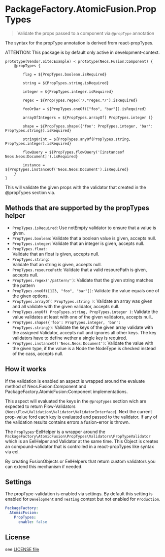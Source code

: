 # PackageFactory.AtomicFusion.PropTypes

> Validate the props passed to a component via `@propType` annotation

The syntax for the propType annotation is derived from react-propTypes.

ATTENTION: This package is by default only active in development-context.

```
prototype(Vendor.Site:Example) < prototype(Neos.Fusion:Component) {
    @propTypes {

        flag = ${PropTypes.boolean.isRequired}

        string = ${PropTypes.string.isRequired}

        integer = ${PropTypes.integer.isRequired}

        regex = ${PropTypes.regex('/.*regex.*/').isRequired}

        fooOrBar = ${PropTypes.oneOf(["foo", "bar"]).isRequired}

        arrayOfIntegers = ${PropTypes.arrayOf( PropTypes.integer )}

        shape = ${PropTypes.shape({'foo': PropTypes.integer, 'bar': PropTypes.string}).isRequired}

        stringOrInt = ${PropTypes.anyOf(PropTypes.string, PropTypes.integer).isRequired}

        flowQuery = ${PropTypes.flowQuery('[instanceof Neos.Neos:Document]').isRequired}

        instance = ${PropTypes.instanceOf('Neos.Neos:Document').isRequired}
    }
}
```

This will validate the given props with the validator that created in the @propTypes section
via.

## Methods that are supported by the propTypes helper

* `PropTypes.isRequired`:
   Use notEmpty validator to ensure that a value is given.
* `PropTypes.boolean`:
   Validate that a boolean value is given, accepts null.
* `PropTypes.integer`:
   Validate that an integer is given, accepts null.
* `PropTypes.float`:  
   Validate that an float is given, accepts null.
* `PropTypes.string`:  
   Validate that an string is given, accepts null.
* `PropTypes.resourcePath`:
   Validate that a valid resourePath is given, accepts null.
* `PropTypes.regex('/pattern/')`:
   Validate that the given string matches the pattern
* `PropTypes.oneOf([123, "foo", "bar"])`:
   Validate the value equals one of the given options.
* `PropTypes.arrayOf( PropTypes.string )`:
   Validate an array was given and all validate with the given validator, accepts null.
* `PropTypes.anyOf( PropTypes.string, PropTypes.integer )`:
   Validate the value validates at least with one of the given validators, accepts null..
* `PropTypes.shape({'foo': PropTypes.integer, 'bar': PropTypes.string})`:
   Validate the keys of the given array validate with the assigned Validator,
   accepts null and ignores all other keys. The key validators have to define wether a single key is required.
* `PropTypes.instanceOf('Neos.Neos:Document')`:
   Validate the value with the given type, if the value is a Node the NodeType is checked instead of the cass, accepts null.

## How it works

If the validation is enabled an aspect is wrapped around the evaluate method of Neos.Fusion:Component and
PackageFactory.AtomicFusion:Component implementations.

This aspect will evaluated the keys in the `@propTypes` section wich are expected to return Flow-Validators
(`Neos\Flow\Validation\Validator\ValidatorInterface`). Next the current prop-value ford each key is
evaluated and passed to the validator. If any of the validation results contains errors a fusion-error is thrown.

The `PropTypes`-EelHelper is a wrapper around the `PackageFactory\AtomicFusion\PropTypes\Validators\PropTypeValidator`
which is an EelHelper and Validator at the same time. This Object is creates an compound-validator that is
controlled in a react-propTypes like syntax via eel.

By creating FusionObjects or EelHelpers that return custom validators you can extend this mechanism if needed.  

## Settings

The propType-validation is enabled via settings. By default this setting is enabled for
`Development` and `Testing` context but not enabled for `Production`.  

```yaml
PackageFactory:
  AtomicFusion:
    PropTypes:
      enable: false
```

## License

see [LICENSE file](LICENSE)

